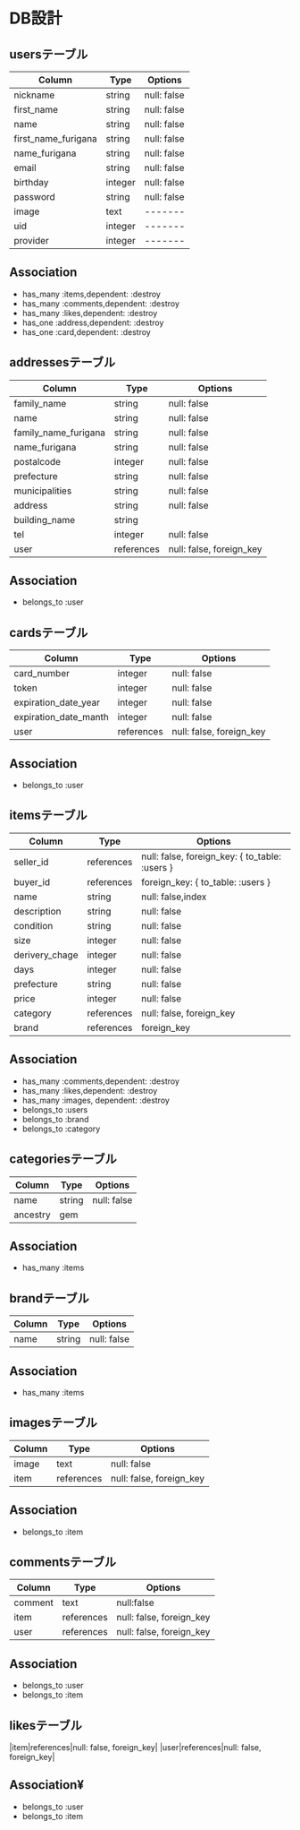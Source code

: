 # DB設計

## usersテーブル
|Column|Type|Options|
|------|----|-------|
|nickname| string |null: false|
|first_name| string |null: false|
|name| string |null: false|
|first_name_furigana| string |null: false|
|name_furigana| string |null: false|
|email|string|null: false|
|birthday|integer|null: false|
|password|string|null: false|
|image|text|-------|
|uid|integer|-------|
|provider|integer|-------|

## Association
- has_many  :items,dependent: :destroy
- has_many  :comments,dependent: :destroy
- has_many  :likes,dependent: :destroy
- has_one  :address,dependent: :destroy
- has_one  :card,dependent: :destroy




## addressesテーブル
|Column|Type|Options|
|------|----|-------|
|family_name| string |null: false|
|name|string|null: false|
|family_name_furigana|string|null: false|
|name_furigana|string|null: false|
|postalcode|integer|null: false|
|prefecture|string|null: false|
|municipalities|string|null: false|
|address|string|null: false|
|building_name|string||
|tel|integer|null: false|
|user|references|null: false, foreign_key|

## Association
- belongs_to :user



## cardsテーブル
|Column|Type|Options|
|------|----|-------|
|card_number|integer|null: false|
|token|integer|null: false|
|expiration_date_year|integer|null: false|
|expiration_date_manth|integer|null: false|
|user|references|null: false, foreign_key|

## Association
- belongs_to :user



## itemsテーブル
|Column|Type|Options|
|------|----|-------|
|seller_id|references|null: false, foreign_key: { to_table: :users }|
|buyer_id|references|foreign_key: { to_table: :users }|
|name|string|null: false,index|
|description|string|null: false|
|condition|string|null: false|
|size|integer|null: false|
|derivery_chage|integer|null: false|
|days|integer|null: false|
|prefecture|string|null: false|
|price|integer|null: false|
|category|references|null: false, foreign_key|
|brand|references|foreign_key|

## Association

- has_many  :comments,dependent: :destroy
- has_many  :likes,dependent: :destroy
- has_many  :images, dependent: :destroy
- belongs_to :users
- belongs_to :brand
- belongs_to :category







## categoriesテーブル
|Column|Type|Options|
|------|----|-------|
|name|string|null: false|
|ancestry|gem|


## Association
- has_many  :items




## brandテーブル
|Column|Type|Options|
|------|----|-------|
|name|string|null: false|

## Association
- has_many :items



## imagesテーブル
|Column|Type|Options|
|------|----|-------|
|image|text|null: false|
|item|references|null: false, foreign_key|

## Association
- belongs_to :item



## commentsテーブル
|Column|Type|Options|
|------|----|-------|
|comment|text|null:false|
|item|references|null: false, foreign_key|
|user|references|null: false, foreign_key|

## Association
- belongs_to :user
- belongs_to :item


## likesテーブル
|item|references|null: false, foreign_key|
|user|references|null: false, foreign_key|

## Association¥
- belongs_to :user
- belongs_to :item
